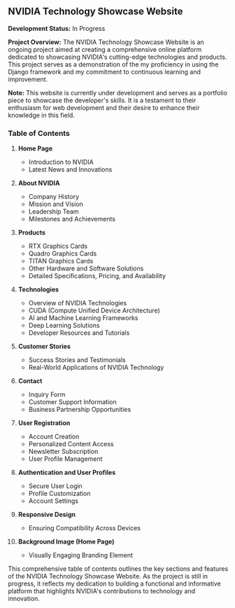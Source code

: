 ## NVIDIA Technology Showcase Website

**Development Status:** In Progress

**Project Overview:**
The NVIDIA Technology Showcase Website is an ongoing project aimed at creating a comprehensive online platform dedicated to showcasing NVIDIA's cutting-edge technologies and products. This project serves as a demonstration of the my proficiency in using the Django framework and my commitment to continuous learning and improvement. 

**Note:** This website is currently under development and serves as a portfolio piece to showcase the developer's skills. It is a testament to their enthusiasm for web development and their desire to enhance their knowledge in this field.

### Table of Contents

1. **Home Page**
   - Introduction to NVIDIA
   - Latest News and Innovations

2. **About NVIDIA**
   - Company History
   - Mission and Vision
   - Leadership Team
   - Milestones and Achievements

3. **Products**
   - RTX Graphics Cards
   - Quadro Graphics Cards
   - TITAN Graphics Cards
   - Other Hardware and Software Solutions
   - Detailed Specifications, Pricing, and Availability

4. **Technologies**
   - Overview of NVIDIA Technologies
   - CUDA (Compute Unified Device Architecture)
   - AI and Machine Learning Frameworks
   - Deep Learning Solutions
   - Developer Resources and Tutorials

5. **Customer Stories**
   - Success Stories and Testimonials
   - Real-World Applications of NVIDIA Technology

6. **Contact**
   - Inquiry Form
   - Customer Support Information
   - Business Partnership Opportunities

7. **User Registration**
   - Account Creation
   - Personalized Content Access
   - Newsletter Subscription
   - User Profile Management

8. **Authentication and User Profiles**
   - Secure User Login
   - Profile Customization
   - Account Settings

9. **Responsive Design**
   - Ensuring Compatibility Across Devices

10. **Background Image (Home Page)**
    - Visually Engaging Branding Element

This comprehensive table of contents outlines the key sections and features of the NVIDIA Technology Showcase Website. As the project is still in progress, it reflects my dedication to building a functional and informative platform that highlights NVIDIA's contributions to technology and innovation.
